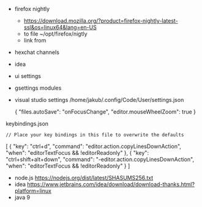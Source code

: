 * firefox nightly
  * https://download.mozilla.org/?product=firefox-nightly-latest-ssl&os=linux64&lang=en-US
  * to file ~/opt/firefox/nigtly
  * link from 
* hexchat channels
* idea
* ui settings
* gsettings modules
* visual studio settings /home/jakub/.config/Code/User/settings.json

    {
        "files.autoSave": "onFocusChange",
        "editor.mouseWheelZoom": true
    }

keybindings.json

    // Place your key bindings in this file to overwrite the defaults
[
    {
        "key": "ctrl+d",
        "command": "editor.action.copyLinesDownAction",
        "when": "editorTextFocus && !editorReadonly"
    },
    {
        "key": "ctrl+shift+alt+down",
        "command": "-editor.action.copyLinesDownAction",
        "when": "editorTextFocus && !editorReadonly"
    }
]

* node.js https://nodejs.org/dist/latest/SHASUMS256.txt
* idea https://www.jetbrains.com/idea/download/download-thanks.html?platform=linux
* java 9

